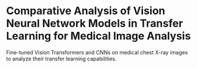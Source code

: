 # Comparative Analysis of Vision Neural Network Models in Transfer Learning for Medical Image Analysis
Fine-tuned Vision Transformers and CNNs on medical chest X-ray images to analyze their transfer learning capabilities.

